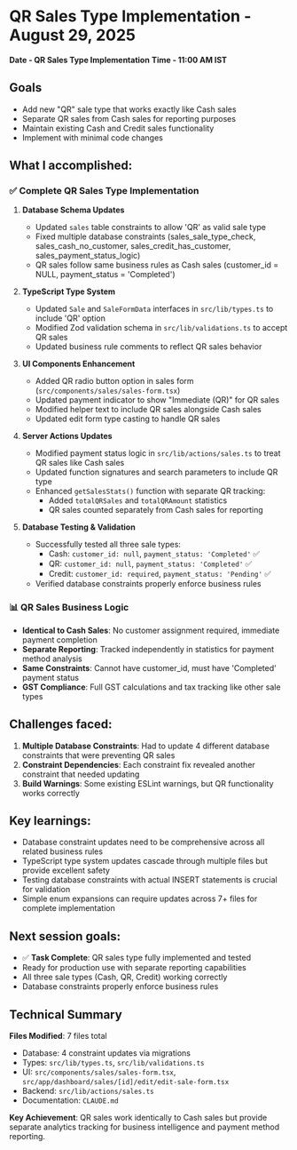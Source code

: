 # QR Sales Type Implementation - August 29, 2025

**Date - QR Sales Type Implementation**
**Time - 11:00 AM IST**

## Goals
- Add new "QR" sale type that works exactly like Cash sales
- Separate QR sales from Cash sales for reporting purposes
- Maintain existing Cash and Credit sales functionality
- Implement with minimal code changes

## What I accomplished:

### ✅ Complete QR Sales Type Implementation
1. **Database Schema Updates**
   - Updated `sales` table constraints to allow 'QR' as valid sale type
   - Fixed multiple database constraints (sales_sale_type_check, sales_cash_no_customer, sales_credit_has_customer, sales_payment_status_logic)
   - QR sales follow same business rules as Cash sales (customer_id = NULL, payment_status = 'Completed')

2. **TypeScript Type System**
   - Updated `Sale` and `SaleFormData` interfaces in `src/lib/types.ts` to include 'QR' option
   - Modified Zod validation schema in `src/lib/validations.ts` to accept QR sales
   - Updated business rule comments to reflect QR sales behavior

3. **UI Components Enhancement**
   - Added QR radio button option in sales form (`src/components/sales/sales-form.tsx`)
   - Updated payment indicator to show "Immediate (QR)" for QR sales
   - Modified helper text to include QR sales alongside Cash sales
   - Updated edit form type casting to handle QR sales

4. **Server Actions Updates**
   - Modified payment status logic in `src/lib/actions/sales.ts` to treat QR sales like Cash sales
   - Updated function signatures and search parameters to include QR type
   - Enhanced `getSalesStats()` function with separate QR tracking:
     - Added `totalQRSales` and `totalQRAmount` statistics
     - QR sales counted separately from Cash sales for reporting

5. **Database Testing & Validation**
   - Successfully tested all three sale types:
     - Cash: `customer_id: null`, `payment_status: 'Completed'` ✅
     - QR: `customer_id: null`, `payment_status: 'Completed'` ✅  
     - Credit: `customer_id: required`, `payment_status: 'Pending'` ✅
   - Verified database constraints properly enforce business rules

### 📊 QR Sales Business Logic
- **Identical to Cash Sales**: No customer assignment required, immediate payment completion
- **Separate Reporting**: Tracked independently in statistics for payment method analysis
- **Same Constraints**: Cannot have customer_id, must have 'Completed' payment status
- **GST Compliance**: Full GST calculations and tax tracking like other sale types

## Challenges faced:
1. **Multiple Database Constraints**: Had to update 4 different database constraints that were preventing QR sales
2. **Constraint Dependencies**: Each constraint fix revealed another constraint that needed updating
3. **Build Warnings**: Some existing ESLint warnings, but QR functionality works correctly

## Key learnings:
- Database constraint updates need to be comprehensive across all related business rules
- TypeScript type system updates cascade through multiple files but provide excellent safety
- Testing database constraints with actual INSERT statements is crucial for validation
- Simple enum expansions can require updates across 7+ files for complete implementation

## Next session goals:
- ✅ **Task Complete**: QR sales type fully implemented and tested
- Ready for production use with separate reporting capabilities
- All three sale types (Cash, QR, Credit) working correctly
- Database constraints properly enforce business rules

## Technical Summary
**Files Modified**: 7 files total
- Database: 4 constraint updates via migrations
- Types: `src/lib/types.ts`, `src/lib/validations.ts` 
- UI: `src/components/sales/sales-form.tsx`, `src/app/dashboard/sales/[id]/edit/edit-sale-form.tsx`
- Backend: `src/lib/actions/sales.ts`
- Documentation: `CLAUDE.md`

**Key Achievement**: QR sales work identically to Cash sales but provide separate analytics tracking for business intelligence and payment method reporting.